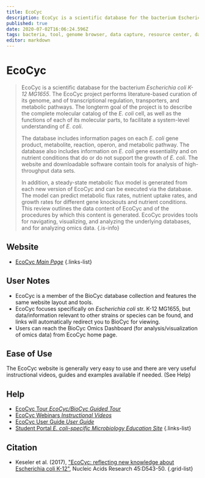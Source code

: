 ```yaml
---
title: EcoCyc
description: EcoCyc is a scientific database for the bacterium Escherichia coli K-12 MG1655. 
published: true
date: 2020-07-02T16:06:24.596Z
tags: bacteria, tool, genome browser, data capture, resource center, database, transcriptomics, bioinformatics, gene, browser, data visualization, data mapping, proteomics, metabolic pathways, model organism, data export, omics, phenotype, enrichment, essentiality, metabolomics, library
editor: markdown
---
```


# EcoCyc

> EcoCyc is a scientific database for the bacterium *Escherichia coli K-12 MG1655*. The EcoCyc project performs literature-based curation of its genome, and of transcriptional regulation, transporters, and metabolic pathways. The longterm goal of the project is to describe the complete molecular catalog of the *E. coli* cell, as well as the functions of each of its molecular parts, to facilitate a system-level understanding of *E. coli*. 
> 
> The database includes information pages on each *E. coli* gene product, metabolite, reaction, operon, and metabolic pathway. The database also includes information on *E. coli* gene essentiality and on nutrient conditions that do or do not support the growth of *E. coli*. The website and downloadable software contain tools for analysis of high-throughput data sets. 
>
> In addition, a steady-state metabolic flux model is generated from each new version of EcoCyc and can be executed via the database. The model can predict metabolic flux rates, nutrient uptake rates, and growth rates for different gene knockouts and nutrient conditions. This review outlines the data content of EcoCyc and of the procedures by which this content is generated. EcoCyc provides tools for navigating, visualizing, and analyzing the underlying databases, and for analyzing omics data.
{.is-info}

## Website

- [EcoCyc *Main Page*](https://ecocyc.org/)
{.links-list}

## User Notes

- EcoCyc is a member of the BioCyc database collection and features the same website layout and tools.
- EcoCyc focuses specifically on <i>Escherichia coli</i> str. K-12 MG1655, but data/information relevant to other strains or species can be found, and links will automatically redirect you to BioCyc for viewing. 
- Users can reach the BioCyc Omics Dashboard (for analysis/visualization of omics data) from EcoCyc home page. 


## Ease of Use

 The EcoCyc website is generally very easy to use and there are very useful instructional videos, guides and examples available if needed. (See Help)

## Help

- [EcoCyc Tour *EcoCyc/BioCyc Guided Tour*](https://ecocyc.org/samples.shtml)
- [EcoCyc Webinars *Instructional Videos*](https://ecocyc.org/webinar.shtml)
- [EcoCyc User Guide *User Guide*](https://www.asmscience.org/docserver/fulltext/ecosalplus/8/1/ESP-0006-2018.pdf?expires=1592854109&id=id&accname=guest&checksum=40DB04A7BC36EA22B652DF15DB034F51)
- [Student Portal *E. coli-specific Microbiology Education Site*](http://ecolistudentportal.org/)
{.links-list}

## Citation

- Keseler et al. (2017), ["EcoCyc: reflecting new knowledge about Escherichia coli K-12"](https://academic.oup.com/nar/article/45/D1/D543/2605724), Nucleic Acids Research 45:D543-50.
{.grid-list}